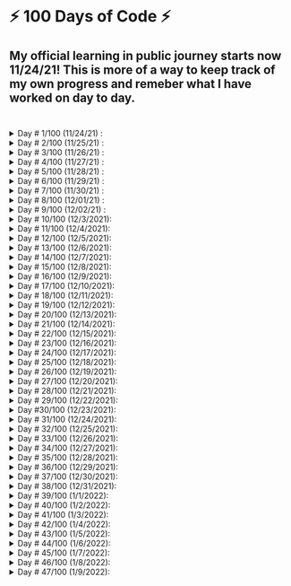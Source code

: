 # ⚡ 100 Days of Code ⚡

## My official learning in public journey starts now 11/24/21! This is more of a way to keep track of my own progress and remeber what I have worked on day to day.<br><br>

<details>
<summary>Day # 1/100 (11/24/21) :</summary>
Thanks to Black Friday, I picked up a TypeScript Udemy course to jump on the TypeScript band waggon. A few things from today's study session:

- Complile your .ts file with `tsc filename.ts`
- Core Types (_Always written in all lowercase_)
  - number (_All numbers, no differentiation between integers or floats_)
  - string (_All text values_)
  - boolean (_Just these two, no "truthy" or falsy" values_)
  - object (_Any JavaScript object, more specific types (type of object) are possible_)
  - Array (_Any JavaScript array, type can be flexible or strict(regarding the element types)_)
  - Tuple (_Added by TypeScript: Fixed-length array_)
  - Enums (_Added by TypeScript: Automatically enumerated global constant identifiers_)
  - Any (_Any kind of value, no specific type assignment_)
- Union Types (_Multiple types separated with a | _)
- Literal Types (_Specific Types, "as-number" or 5.12 _)
- Type Aliases (_Allow you to encode your own custom types_)

  ```javascript
  type ConversionDescriptor = "as-number" | "as-text";
  ```

  you can also do things like:

  ```javascript
  type User = { name: string, age: number };
  const u1: User = { name: "Max", age: 30 }; // this works!
  ```

</details>

<details>

<summary>Day # 2/100 (11/25/21) :</summary>

Happy Thanksgiving everyone!

- `tsc app.ts --watch` (_This will watch for modifications to 'app.ts' and auto compile_)
  <br>

In order for TypeScript to know that you want to watch all .ts files in your entire project you must first run (_only once_):

```sh
tsc --init
```

This will create a `tsconfig.json` file that has all of your necessary TypeScript configuration information inside.  
Once you have done this, you can run  
`tsc --watch`  
without pointing it at a specific file and this will watch all TypeScript files in your project and recompile on change.

To specifically include or exclude a file or files from being compiled in your project, add the following to your tsconfig.json:

```js
...
"exclude": [
  "node_modules" // already excluded by default
],
"include": [
  "fileToInclude.ts",
  "otherFile.ts"
]
```

#### Setting sourceMap to true will give you access to your TypeScript files in the developer console.

</details>

<details>

<summary>Day # 3/100 (11/26/21) :</summary>

### TypeScript / JavaScript

- The "Rest" parameter  
  _allows you to take a varying amount of parameters_

```js
const add = (...numbers: number[]) => {
  return numbers.reduce((curResult, vurValue) => {
    return curResult + curValue;
  }, 0);
};
```

### AWS Developer Assoicate

- IAM (_Identity and Access Management, Global service_)
  - ### Policies
    example below:
  ```json
  {
    "Version": "2021-12-17",
    "Id": "S3-Account-Permissions",
    "Statement": [
      {
        "Sid": "1",
        "Effect": "Allow",
        "Principal": {
          "AWS": [arn:aws:iam::123456789012:root"]
        },
        "Action":[
          "s3:GetObject",
          "s3:PutObject"
        ],
        "Resource":[arn:aws:s3:::mybucket/*"]
      }
    ]
  }
  ```
  - Consists of
    - Version: policy language version, always include "2012-10-17"
    - Id: an identifier for the policy(optional)
    - Statement: one or more individual statements(required)
  - Statements consists of
    - Sid: an identifier for the statement(optional)
    - Effect: whether the statement allows or denies access(Allow,Deny)
    - Principal: account/user/role to which this policy is applied to
    - Action: list of actions this policy allows or denies
    - Resource list of resources to which the actions are applied to
    - Condition: conditions for when this policy is in effect(optional)<br><br>
  - ### MFA(_Multi Factor Authentication_)
    - Password + (device you own) => successful login
  - ### Roles
    - Just like permissions but for Services
  - ### Best Practices
    - Don't use the root account except for AWS account setup
    - One physical user = One AWS user
    - Assign users to groups and assign permissions to those groups
    - Create a strong password policy
    - Use and enforce the use of MFA
    - Create and use Roles for giving permissions to AWS services
    - Use Access Keys for Programmatic Access (CLI/SDK)
    - Audit permissions of your account with the IAM Credentials Report
    - **NEVER** share IAM users & Access Keys

</details>

<details>

<summary>Day # 4/100 (11/27/21) :</summary>

### S.O.L.I.D Design Principles

- Single Responsibility Principle
  - A class should have one and only one reason to change, meaning that a class should have only one job.
- Open/Closed Principle
  - Objects or entities should be open for extension but closed for modification.
    _This means that a class should be extendable without modifying the class itself._
- Liskov Substitution Principle
  - The principle defines that objects of a superclass shall be replaceable with objects of its subclasses without breaking the application. That requires the objects of your subclasses to behave in the same way as the objects of your superclass.
- Interface Segregation Principle
  - A client should never be forced to implement an interface that it doesn’t use, or clients shouldn’t be forced to depend on methods they do not use.
    _the goal of the Interface Segregation Principle is to reduce the side effects and frequency of required changes by splitting the software into multiple, independent parts._
- Dependency Inversion Principle
  - Entities must depend on abstractions, not on concretions. It states that the high-level module must not depend on the low-level module, but they should depend on abstractions.

</details>

<details>

<summary>Day # 5/100 (11/28/21) :</summary>

Today is the first time that I have ever run the command:

```sh
npx create-react-app typescript-flashcards --template typescript
```

Soon after that, I decided to take my own advice and not context switch. Rather than jumping straight into a React project with TypeScript, I decided to just continue along learning all that I can about TypeScript.

**Advanced TypeScript Types**

### Intersection Types

Intersections Types are created with the "&"

```ts
type Admin = {
  name: string;
  privileges: string[];
};

type Employee = {
  name: string;
  startDate;
  Date;
};

type ElevatedEmployee = Admin & Employee;
```

_when 2 union types are used, only the type in common gets used and when an object type is used, the new type is the combination of all properties_

### Type Guards

When you need to type check a union type or other overlapping type, you can can check it with the `typeof` operator or using `in` depending if it is built in type or user created type.

```ts
function move(pet: Fish | Bird) {
  if ("swim" in pet) {
    return pet.swim();
  }
  return pet.fly();
}
```

```ts
function add(num: number | string, num2: number | string) {
  if (typeof num === "string" || typeof num2 === "string") {
    return num.toString() + num2.toString();
  }
  return num + num2;
}
```

### Discriminated Unions

(available with object/interfaces)  
_A common technique for working with unions is to have a single field which uses literal types which you can use to let TypeScript narrow down the possible current type._  
Example:

```ts
interface Bird {
  type: "bird";
  flyingSpeed: number;
}

interface Horse {
  type: "horse";
  runningSpeed: number;
}

type Animal = Bird | Horse;

function moveAnimal(animal: Animal) {
  let speed;
  switch (animal.type) {
    case "bird":
      speed = animal.flyingSpeed;
      break;
    case "horse":
      speed = animal.runningSpeed;
      break;
  }
  console.log("Moving at speed: " + speed);
}

moveAnimal({ type: "bird", flyingSpeed: 10 });
```

### Type Casting

This can be done using "<>" before an element or using "as **\_\_**" after

### Function Overloads

Adding the same function signature above with different parameter types followed by a ";".

### Optional Chaining

Using a ? after an object rather than checking if the object is not null.

```js
console.log(fetchedUserData?.job?.title);
```

### Nullish Coalescing

You can use a "??" to return the right-hand operand when its left-hand operand is null or undefined.

```js
const storedData = userInput ?? "DEFAULT";
//if userInput is null, 'DEFAULT' will be set, if not, userInput will be used.
```

</details>

<details>

<summary>Day # 6/100 (11/29/21) :</summary>

Today we take a look at **Generics**

```ts
//Array Type
const names: Array<string> = ["Travis", "Chris"];

//Promise Type
const promise: Promise<string> = new Promise((resolve, reject) => {
  setTimeout(() => {
    resolve("This is done!");
  }, 2000);
});
```

**Generic Function**

```ts
function merge<T, U>(objA: T, objB: U) {
  return Object.assign(objA, objB);
}

const mergedObj = merge({ name: "Travis" }, { age: 32 });
console.log(mergedObj); // {name: 'Travis', age: 32}
```

This way, when we call this merge function, the type gets passed in and then used below.  
Generic Types/Functions are very powerful.

**Constraints**
Using the "extends" followed by the type after the "T" and "U" in the code snippet above, you can explicitly set the type of the generic.

```ts
function merge<T extends object, U extends object>(objA: T, objB: U) {
  //This will make sure that the items getting passed in have to be an object.
}
```

**The 'keyof' Constraint**

```ts
function extractAndConvert<T extends object, U extends keyof T>(
  obj: T,
  key: U
) {
  return "Value: " + obj[key];
}
extractAndConvert({ name: "Travis" }, "name");
```

TypeScript will make sure that the the second argument is a valid key for the object passed in.

**Decorators**

- Class Decorators
  - A Class Decorator is declared just before a class declaration. The class decorator is applied to the constructor of the class and can be used to observe, modify, or replace a class definition. A class decorator cannot be used in a declaration file, or in any other ambient context (such as on a declare class).The expression for the class decorator will be called as a function at runtime, with the constructor of the decorated class as its only argument.
- Method Decorators
  - A Method Decorator is declared just before a method declaration. The decorator is applied to the Property Descriptor for the method, and can be used to observe, modify, or replace a method definition. A method decorator cannot be used in a declaration file, on an overload, or in any other ambient context (such as in a declare class).
- Accessor Decorators
  - An Accessor Decorator is declared just before an accessor declaration. The accessor decorator is applied to the Property Descriptor for the accessor and can be used to observe, modify, or replace an accessor’s definitions. An accessor decorator cannot be used in a declaration file, or in any other ambient context (such as in a declare class).
- Property Decorators
  - A Property Decorator is declared just before a property declaration. A property decorator cannot be used in a declaration file, or in any other ambient context (such as in a declare class).
- Parameter Decorators
  - A Parameter Decorator is declared just before a parameter declaration. The parameter decorator is applied to the function for a class constructor or method declaration. A parameter decorator cannot be used in a declaration file, an overload, or in any other ambient context (such as in a declare class).

</details>

<details>

<summary>Day # 7/100 (11/30/21) :</summary>

**Drag and Drop in TypeScript**
Started with the basics, setup a form using TS classes and implemented form input validation.

</details>

<details>

<summary>Day # 8/100 (12/01/21) :</summary>
Going through more of a Udemy course today scratching my head because something wasn't working.
Turns out, I didn't run `tsc -w` in my other terminal window. (facepalm)

Spent the rest of the evening working on random interview style alogrithm questions. Fibonacci, FizzBuzz,etc...

</details>

<details>

<summary>Day # 9/100 (12/02/21) :</summary>

I know I'm a big advocate of not "context-hopping" but I have this Vue.js bug that I have to itch. I want to see the similarities between React and Vue.

**What is Vue**  
Vue (pronounced /vjuː/, like view) is a progressive framework for building user interfaces. Unlike other monolithic frameworks, Vue is designed from the ground up to be incrementally adoptable. The core library is focused on the view layer only, and is easy to pick up and integrate with other libraries or existing projects. On the other hand, Vue is also perfectly capable of powering sophisticated Single-Page Applications when used in combination with modern tooling and supporting libraries.

**Let's get started**

```sh
npm install vue
```

**Vue Components are all in 1 file!?**  
One important thing to note is that separation of concerns is not equal to separation of file types. In modern UI development, we have found that instead of dividing the codebase into three huge layers that interweave with one another, it makes much more sense to divide them into loosely-coupled components and compose them. Inside a component, its template, logic and styles are inherently coupled, and collocating them actually makes the component more cohesive and maintainable.

Even if you don’t like the idea of Single-File Components, you can still leverage its hot-reloading and pre-compilation features by separating your JavaScript and CSS into separate files:

```js
<!-- my-component.vue -->
<template>
  <div>This will be pre-compiled</div>
</template>
<script src="./my-component.js"></script>
<style src="./my-component.css"></style>
```

</details>

<details>

<summary>Day # 10/100 (12/3/2021):</summary>

This evening I spent most of my time playing around with Vue.
Learned a bit more about:

- Declarative Rendering `{{message}}`
- Conditionals and Loops `<span v-if="isVisible">Now you see me</span>`
</details>

<details>

<summary>Day # 11/100 (12/4/2021):</summary>

Today I reimplemented my todolist in Vue from scratch.  
I then created a quick Github Profile Display under the todo list using axios to fetch user info from the github API.

</details>

<details>

<summary>Day # 12/100 (12/5/2021):</summary>
Today I decided to bite the bullet and switch over VSCode to use Vim. This should be interesting.

_v-bind_: takes an atribute in which the data will be bound to. _setting the value of an attribute_
_v-on_: takes an argument after the colon which is an event. (_click, mouseEnter, mouseLeave, etc..._)

**Event Modifiers**

- .stop
- .prevent
- .capture
- .self
- .once
- .passive

```html
<!-- the click event's propagation will be stopped -->
<a v-on:click.stop="doThis"></a>

<!-- the submit event will no longer reload the page -->
<form v-on:submit.prevent="onSubmit"></form>

<!-- modifiers can be chained -->
<a v-on:click.stop.prevent="doThat"></a>

<!-- just the modifier -->
<form v-on:submit.prevent></form>

<!-- use capture mode when adding the event listener -->
<!-- i.e. an event targeting an inner element is handled here before being handled by that element -->
<div v-on:click.capture="doThis">...</div>

<!-- only trigger handler if event.target is the element itself -->
<!-- i.e. not from a child element -->
<div v-on:click.self="doThat">...</div>
```

</details>

<details>

<summary>Day # 13/100 (12/6/2021):</summary>

**Today is the day I recreate my flashcards-react-app in Vue**

- Learned the correct way to pass props to a components.
- Installed Cypress for testing and did a ton of reading.
  - Tomorrow I plan on doing a deeper dive on cypress.
  </details>

<details>

<summary>Day # 14/100 (12/7/2021):</summary>

**Methods vs Computed Properties vs Watchers**

**Methods**

- Use with event binding OR data binding.
- Data binding: Method is executed for every "re-render" cycle of the component.
- Use for events or data that really needs to be re-evaluated all of the time.

**Computed Properties**

- Use with data binding.
- Computed properties are only re-evaluated if one of their "used values" changes.
- Use for data that depends on other data.

**Watchers**

- Not used directly in the template.
- Allows you to run any code in reaction to some changed data(e.g. sending an HTTP request etc...)
- Use for any non-data updates you want to make.

- Learned the correct way to pass props to a components.

</details>

<details>

<summary>Day # 15/100 (12/8/2021):</summary>

Today I had this great idea to make a "mini-game" of sorts in Vue.

**GetIntoTech**

- Level up to get hired from the company of your dreams.
  - 2 "health bars"
    - Developer Skills
    - Company Difficulty or possibility to hire or something.
  - 4 buttons
    - Take a Udemy Course
    - Connect to people on LinkedIn
    - Send out an application
    - Grind LeetCode

I was able to get a simple UI fleshed out and some basic functionality setup.

</details>

<details>

<summary>Day # 16/100 (12/9/2021):</summary>

Today I spent most of my time working on the mini-game logic.

- Implemented a stamina meter that decreases continuously.
- Added a sleep function that restores your stamina but puts a freeze on the buttons for 3 seconds.
- Implemented a modal popup if you run out of stamina that resets the game on close.

</details>

<details>

<summary>Day # 17/100 (12/10/2021):</summary>

After listening to a great podcast while sitting in a ton of traffic, I decided to try to put a little more effort towards learning CSS "in-depth." I have never really tried to learn it thoroughly and I'm honestly tired of throwing random properties at an element until it looks close to what I'm looking for. One day I want to know why things are working they way they are and be able to produce pixel perfect layouts given a design.

Therefore, today I have decided to work on a simple FrontEndMentor project and brush up on my CSS skills.

</details>

<details>

<summary>Day # 18/100 (12/11/2021):</summary>
A few random CSS notes.

**Specificity**
Specificity is a weight that is applied to a given CSS declaration, determined by the number of each selector type in the matching selector. When multiple declarations have equal specificity, the last declaration found in the CSS is applied to the element. Specificity only applies when the same element is targeted by multiple declarations. As per CSS rules, directly targeted elements will always take precedence over rules which an element inherits from its ancestor.

**Selector Types**

1. Type selectors (e.g., h1) and pseudo-elements (e.g., ::before).
2. Class selectors (e.g., .example), attributes selectors (e.g., [type="radio"]) and pseudo-classes (e.g., :hover).
3. ID selectors (e.g., #example).

_Universal selector (\*), combinators (+, >, ~, ' ', ||) and negation pseudo-class (:not()) have no effect on specificity. (The selectors declared inside :not() do, however.)_

**Inline styles added to an element (e.g., style="font-weight: bold;") always overwrite any styles in external stylesheets, and thus can be thought of as having the highest specificity.**

**The !important exception ruels of thumb**

- **Always** look for a way to use specificity before even considering !important
- **Only** use !important on page-specific CSS that overrides foreign CSS (from external libraries, like Bootstrap or normalize.css).
- **Never** use !important when you're writing a plugin/mashup.
- **Never** use !important on site-wide CSS.

</details>

<details>

<summary>Day # 19/100 (12/12/2021):</summary>

- How Vue looks under the hood.
- Todo List
- Rabbit DSA with Chris.
- Brain F\*\*\*\* with python and "global" CONSTANTS (first time I wanted to get back into my JavaScript code)

</details>

<details>

<summary>Day # 20/100 (12/13/2021):</summary>

- Todo List ✔✔
- How Vue Updates the DOM ✔✔
- Vue Instance Lifecycle
  - createApp()
  - beforeCreate()
  - created()
  - beforeMount()
  - mounted()
  - DATA CHANGED
    - beforeUpdate()
    - updated()
  - INSTANCE UNMOUNTED
    - beforeUnmount()
    - unmounted()

</details>

<details>

<summary>Day # 21/100 (12/14/2021):</summary>

Started off the evening with a bit more of Vue theory and then jumped into another project, this time a simple portfolio project to practice using components, props, and state management with VueX.

</details>

<details>

<summary>Day # 22/100 (12/15/2021):</summary>

**VueX**

- Commit a Mutation
- Dispatch an action

**Vue Deeper Dive**

- Global vs Local Components
- Scoped Styles
- Slots
  - Named Slots (must name them if more than 1)
  - `<template v-slot:NAMEOFSLOT>`
  - Scoped Slots
  </details>

<details>

<summary>Day # 23/100 (12/16/2021):</summary>

Took it easy today and spent my entire evening messing around on the simple portfolio vue project I started's CSS.

CSS Pros blow me away. Mad props to people who fully understand what is going on under the hood in CSS.

</details>

<details>

<summary>Day # 24/100 (12/17/2021):</summary>

- Simple Vue Portfolio
- VueX
- Looked into a bug in a fellow developers code.

</details>

<details>

<summary>Day # 25/100 (12/18/2021):</summary>

- Purchased domain for future business endevors. ✔
- Start fresh React/Vue project of future business. ✔
- Add all inital components, pages, and packages. ✔

</details>

<details>

<summary>Day # 26/100 (12/19/2021):</summary>

- Added a cool card component to the shop page.
- Looking to get into user login-registration tomorrow.

</details>

<details>

<summary>Day # 27/100 (12/20/2021):</summary>

Continue working on AlawaysZenCeramics.com

Went back to a previous react/redux ecommerce store I build with a Udemy course to refresh my knowledge of Firebase Authenticaiton.

Also broke the website in to a few smaller components.

</details>

<details>

<summary>Day # 28/100 (12/21/2021):</summary>

**AlwaysZenCeramics.com**

- Added Firebase User Auth
- Added a UserContext to be able to access the logged in user info at any time.
- Added a few pictures to the home page.

</details>

<details>

<summary>Day # 29/100 (12/22/2021):</summary>

Today I worked on a take home assessment given to a fellow div.  
Got the Node.js/Express server running with postgreSQL as the database.  
Simple Client was created with Vue.

</details>

<details>

<summary> Day #30/100 (12/23/2021):</summary>

- Finish up the take home assessment.
- Added the addCar functionality.

</details>

<details>

<summary>Day # 31/100 (12/24/2021):</summary>

**Merry Christmas Eve**

</details>

<details>

<summary>Day # 32/100 (12/25/2021):</summary>

**Merry Christmas!**

- going through a mini Vue/Vuex shopping cart blog on digitalocean.

</details>

<details>

<summary>Day # 33/100 (12/26/2021):</summary>

- Finish up the vuex shopping cart project.
- Help user on digitalocean blog with an issue with their code.
  - Realzied their issue was that they were comparing a string to an int. (fixed code below)
  ```
  ... parseInt(req.params.id);
  ```

</details>

<details>

<summary>Day # 34/100 (12/27/2021):</summary>

- Call with David Marshall to help him out with his Vue 2 App.

</details>

<details>

<summary>Day # 35/100 (12/28/2021):</summary>

- Scratch my head dealing with firebase database bugs.

</details>

<details>

<summary>Day # 36/100 (12/29/2021):</summary>

- Going to start a fresh Vue.js project for AlwaysZenCeramics
  - Looking into routing.
  - Going to use Vuex for state management.
  - Firebase for Authentication and storing data.

</details>

<details>

<summary>Day # 37/100 (12/30/2021):</summary>

- Firebase helper methods for adding info to the database completed.
- Need to setup the google auth etc...

</details>

<details>

<summary>Day # 38/100 (12/31/2021):</summary>

- Finished all of the google O-Auth w/ firebase.
  - The user can now login and their name gets displayed as well as a link to logout.

</details>

<details>

<summary>Day # 39/100 (1/1/2022):</summary>

**Happy New Year!**

- Another day working on AlwaysZenCeramics!
- Worked out Firebase bugs and added a card component.

</details>

<details>

<summary>Day # 40/100 (1/2/2022):</summary>

**Always Zen Ceramics**

- Add "add to cart" feature as well as shopping cart & badge icon.

</details>

<details>

<summary>Day # 41/100 (1/3/2022):</summary>

- Added the cartDropdown Component as well as the functionality.
  - Need to work on the styling still.

</details>

<details>

<summary>Day # 42/100 (1/4/2022):</summary>

- Spent the evening working a little bit with styling Always Zen Ceramics.
  - AKA: Took it easy.

</details>

<details>

<summary>Day # 43/100 (1/5/2022):</summary>

**Happy Birthday Mom...**
_Gone but not forgotten_

- Meeting with Josh Medeski to chat about Vim and learn a thing or two.

</details>

<details>

<summary>Day # 44/100 (1/6/2022):</summary>

- Add remove from cart Vuex functionality.
- Persist cart data in local storage.
  - added an initilizeStore mutation that gets commited before the app gets created.

</details>

<details>

<summary>Day # 45/100 (1/7/2022):</summary>

# Happy Birthday To Me!

**Just because it's my birthday, doesn't mean I'm taking a day off!**

- Add TailwindCSS to the project
- Convert the Header and Dropdown to use TailwindCSS

</details>

<details>

<summary>Day # 46/100 (1/8/2022):</summary>

Taking it easy.

Going to read the tailwind docs for a few.

</details>

<details>

<summary>Day # 47/100 (1/9/2022):</summary>

**More Fun With TailwindCSS**

- learned about creating your own components.
- added a button component with primary and secondary colors.

</summary>

<details>

<summary>Day # 48/100 (1/10/2022):</summary>

- Added "favoriting" functionality to the store.
- Added a bit of styling.
- Added a "HeaderDropdownIcon" component.

</details>

<details>

<summary>Day # 49/100 (1/11/2022):</summary>

- Created a super awesome notion board to start applying to jobs and stay on top of everything.
- Sent my first cold applications on Indeed.
- Looking forward to connecting with recruiters and trying to land a job.

</details>

<details>

<summary>Day # 50/100 (1/12/2022):</summary>

- Since today we are at the half way point, I'm going to do a bit of context hopping.
- I have a future potential interview possibly and their team is using:

  - React
  - Redux Tool Kit
  - Typescript
  - Styled Components
    **Need to make sure I can manage just incase I am thrown in the deep end**

- What I actually ended up doing was create a good looking developer resume.

</details>

<details>

<summary>Day # 51/100 (1/13/2022):</summary>

After a 13 hour shift, there wasn't much brain power left in this mind of mine.

Decided to spend the evening passively listening to Mark Erikson / Jason Lengstorf discussing how to learn "Modern Redux."

</details>
